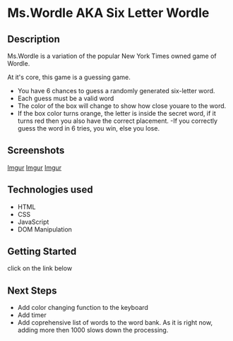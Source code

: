 # Ms.Wordle AKA Six Letter Wordle

## Description

Ms.Wordle is a variation of the popular New York Times owned game of Wordle.

At it's core, this game is a guessing game.

- You have 6 chances to guess a randomly generated six-letter word.
- Each guess must be a valid word
- The color of the box will change to show how close youare to the word.
- If the box color turns orange, the letter is inside the secret word, if it turns red then you also have the correct placement.
-If you correctly guess the word in 6 tries, you win, else you lose.

## Screenshots

 [Imgur](https://i.imgur.com/Zq7fgrj.png)
 [Imgur](https://i.imgur.com/Zq7fgrj.png)
 [Imgur](https://i.imgur.com/NMwUlg9.png)

## Technologies used

- HTML
- CSS
- JavaScript
- DOM Manipulation

## Getting Started

click on the link below

## Next Steps

- Add color changing function to the keyboard
- Add timer
- Add coprehensive list of words to the word bank. As it is right now, adding more then 1000 slows down the processing. 